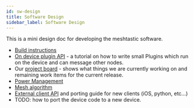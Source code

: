 ```yaml
---
id: sw-design
title: Software Design
sidebar_label: Software Design
---
```


This is a mini design doc for developing the meshtastic software.

- [Build instructions](build-instructions.md)
- [On device plugin API](plugin-api.md) - a tutorial on how to write small Plugins which run on the device and can message other nodes.
- Our [project board](https://github.com/orgs/meshtastic/projects/1) - shows what things we are currently working on and remaining work items for the current release.
- [Power Management](power.md)
- [Mesh algorithm](mesh-alg.md)
- [External client API](device-api.md) and porting guide for new clients (iOS, python, etc...)
- TODO: how to port the device code to a new device.

